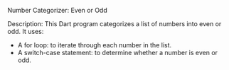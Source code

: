 Number Categorizer: Even or Odd

Description:
This Dart program categorizes a list of numbers into even or odd.
It uses:
- A for loop: to iterate through each number in the list.
- A switch-case statement: to determine whether a number is even or odd.